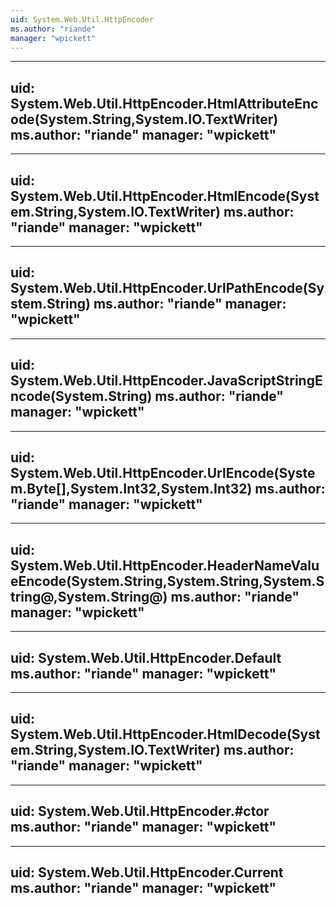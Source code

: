 ```yaml
---
uid: System.Web.Util.HttpEncoder
ms.author: "riande"
manager: "wpickett"
---
```


---
uid: System.Web.Util.HttpEncoder.HtmlAttributeEncode(System.String,System.IO.TextWriter)
ms.author: "riande"
manager: "wpickett"
---

---
uid: System.Web.Util.HttpEncoder.HtmlEncode(System.String,System.IO.TextWriter)
ms.author: "riande"
manager: "wpickett"
---

---
uid: System.Web.Util.HttpEncoder.UrlPathEncode(System.String)
ms.author: "riande"
manager: "wpickett"
---

---
uid: System.Web.Util.HttpEncoder.JavaScriptStringEncode(System.String)
ms.author: "riande"
manager: "wpickett"
---

---
uid: System.Web.Util.HttpEncoder.UrlEncode(System.Byte[],System.Int32,System.Int32)
ms.author: "riande"
manager: "wpickett"
---

---
uid: System.Web.Util.HttpEncoder.HeaderNameValueEncode(System.String,System.String,System.String@,System.String@)
ms.author: "riande"
manager: "wpickett"
---

---
uid: System.Web.Util.HttpEncoder.Default
ms.author: "riande"
manager: "wpickett"
---

---
uid: System.Web.Util.HttpEncoder.HtmlDecode(System.String,System.IO.TextWriter)
ms.author: "riande"
manager: "wpickett"
---

---
uid: System.Web.Util.HttpEncoder.#ctor
ms.author: "riande"
manager: "wpickett"
---

---
uid: System.Web.Util.HttpEncoder.Current
ms.author: "riande"
manager: "wpickett"
---
